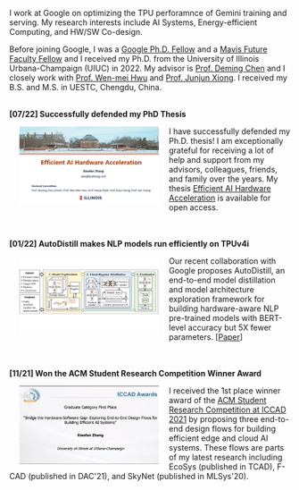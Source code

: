 I work at Google on optimizing the TPU perforamnce of Gemini training and serving. My research interests include AI Systems, Energy-efficient Computing, and HW/SW Co-design.


Before joining Google, I was a [Google Ph.D. Fellow](https://grad.illinois.edu/news/xiaofan-zhang-csl-engineering-student-receives-2020-google-phd-fellowship) and a [Mavis Future Faculty Fellow](https://mavis.grainger.illinois.edu/) and I received my Ph.D. from the University of Illinois Urbana-Champaign (UIUC) in 2022. My advisor is [Prof. Deming Chen](http://dchen.ece.illinois.edu/) and I closely work with [Prof. Wen-mei Hwu](https://research.nvidia.com/person/wen-mei-hwu) and [Prof. Junjun Xiong](https://www.xlab-ub.com/). I received my B.S. and M.S. in UESTC, Chengdu, China.<br><br>


**[07/22] Successfully defended my PhD Thesis**

<img src ="images/final_def.png" align ="left" width="250" height="140" hspace="18"> 
  
I have successfully defended my Ph.D. thesis! I am exceptionally grateful for receiving a lot of help and support from my advisors, colleagues, friends, and family over the years. My thesis [Efficient AI Hardware Acceleration](https://www.ideals.illinois.edu/items/126747) is available for open access.
<br><br><br>


**[01/22] AutoDistill makes NLP models run efficiently on TPUv4i**

<img src ="images/autodistill.png" align ="left" width="250" height="140" hspace="18"> 

Our recent collaboration with Google proposes AutoDistill, an end-to-end model distillation and model architecture exploration framework for building hardware-aware NLP pre-trained models with BERT-level accuracy but 5X fewer parameters. 
[[Paper](https://arxiv.org/pdf/2201.08539v1)]
<br><br><br>


**[11/21] Won the ACM Student Research Competition Winner Award**

<img src ="images/src_award.jpg" align ="left" width="250" height="140" hspace="18"> 

I received the 1st place winner award of the [ACM Student Research Competition at ICCAD 2021](https://www.sigda.org/sigda-events/src/) by proposing three end-to-end design flows for building efficient edge and cloud AI systems. These flows are parts of my latest research including EcoSys (published in TCAD), F-CAD (published in DAC'21), and SkyNet (published in MLSys'20).
<br><br><br>



